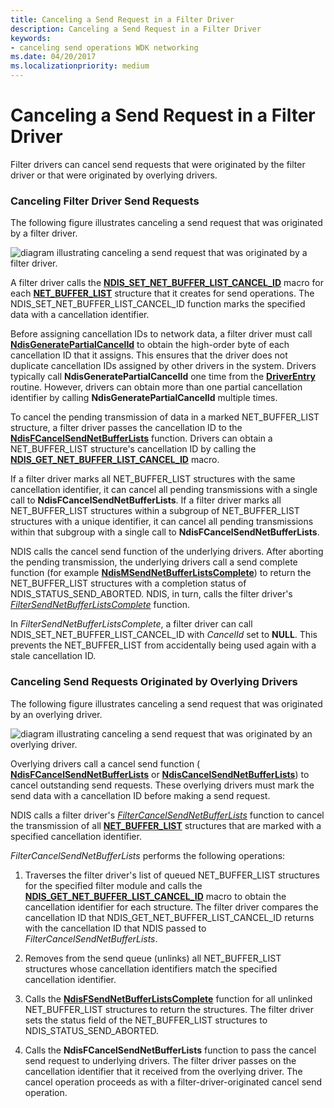 ```yaml
---
title: Canceling a Send Request in a Filter Driver
description: Canceling a Send Request in a Filter Driver
keywords:
- canceling send operations WDK networking
ms.date: 04/20/2017
ms.localizationpriority: medium
---
```


# Canceling a Send Request in a Filter Driver





Filter drivers can cancel send requests that were originated by the filter driver or that were originated by overlying drivers.

### Canceling Filter Driver Send Requests

The following figure illustrates canceling a send request that was originated by a filter driver.

![diagram illustrating canceling a send request that was originated by a filter driver.](images/filtercancelsend.png)

A filter driver calls the [**NDIS\_SET\_NET\_BUFFER\_LIST\_CANCEL\_ID**](/windows-hardware/drivers/ddi/ndis/nf-ndis-ndis_set_net_buffer_list_cancel_id) macro for each [**NET\_BUFFER\_LIST**](/windows-hardware/drivers/ddi/nbl/ns-nbl-net_buffer_list) structure that it creates for send operations. The NDIS\_SET\_NET\_BUFFER\_LIST\_CANCEL\_ID function marks the specified data with a cancellation identifier.

Before assigning cancellation IDs to network data, a filter driver must call [**NdisGeneratePartialCancelId**](/windows-hardware/drivers/ddi/ndis/nf-ndis-ndisgeneratepartialcancelid) to obtain the high-order byte of each cancellation ID that it assigns. This ensures that the driver does not duplicate cancellation IDs assigned by other drivers in the system. Drivers typically call **NdisGeneratePartialCancelId** one time from the [**DriverEntry**](/windows-hardware/drivers/ddi/wdm/nc-wdm-driver_initialize) routine. However, drivers can obtain more than one partial cancellation identifier by calling **NdisGeneratePartialCancelId** multiple times.

To cancel the pending transmission of data in a marked NET\_BUFFER\_LIST structure, a filter driver passes the cancellation ID to the [**NdisFCancelSendNetBufferLists**](/windows-hardware/drivers/ddi/ndis/nf-ndis-ndisfcancelsendnetbufferlists) function. Drivers can obtain a NET\_BUFFER\_LIST structure's cancellation ID by calling the [**NDIS\_GET\_NET\_BUFFER\_LIST\_CANCEL\_ID**](/windows-hardware/drivers/ddi/ndis/nf-ndis-ndis_get_net_buffer_list_cancel_id) macro.

If a filter driver marks all NET\_BUFFER\_LIST structures with the same cancellation identifier, it can cancel all pending transmissions with a single call to **NdisFCancelSendNetBufferLists**. If a filter driver marks all NET\_BUFFER\_LIST structures within a subgroup of NET\_BUFFER\_LIST structures with a unique identifier, it can cancel all pending transmissions within that subgroup with a single call to **NdisFCancelSendNetBufferLists**.

NDIS calls the cancel send function of the underlying drivers. After aborting the pending transmission, the underlying drivers call a send complete function (for example [**NdisMSendNetBufferListsComplete**](/windows-hardware/drivers/ddi/ndis/nf-ndis-ndismsendnetbufferlistscomplete)) to return the NET\_BUFFER\_LIST structures with a completion status of NDIS\_STATUS\_SEND\_ABORTED. NDIS, in turn, calls the filter driver's [*FilterSendNetBufferListsComplete*](/windows-hardware/drivers/ddi/ndis/nc-ndis-filter_send_net_buffer_lists_complete) function.

In *FilterSendNetBufferListsComplete*, a filter driver can call NDIS\_SET\_NET\_BUFFER\_LIST\_CANCEL\_ID with *CancelId* set to **NULL**. This prevents the NET\_BUFFER\_LIST from accidentally being used again with a stale cancellation ID.

### Canceling Send Requests Originated by Overlying Drivers

The following figure illustrates canceling a send request that was originated by an overlying driver.

![diagram illustrating canceling a send request that was originated by an overlying driver.](images/cancelfiltersend.png)

Overlying drivers call a cancel send function ( [**NdisFCancelSendNetBufferLists**](/windows-hardware/drivers/ddi/ndis/nf-ndis-ndisfcancelsendnetbufferlists) or [**NdisCancelSendNetBufferLists**](/windows-hardware/drivers/ddi/ndis/nf-ndis-ndiscancelsendnetbufferlists)) to cancel outstanding send requests. These overlying drivers must mark the send data with a cancellation ID before making a send request.

NDIS calls a filter driver's [*FilterCancelSendNetBufferLists*](/windows-hardware/drivers/ddi/ndis/nc-ndis-filter_cancel_send_net_buffer_lists) function to cancel the transmission of all [**NET\_BUFFER\_LIST**](/windows-hardware/drivers/ddi/nbl/ns-nbl-net_buffer_list) structures that are marked with a specified cancellation identifier.

*FilterCancelSendNetBufferLists* performs the following operations:

1.  Traverses the filter driver's list of queued NET\_BUFFER\_LIST structures for the specified filter module and calls the [**NDIS\_GET\_NET\_BUFFER\_LIST\_CANCEL\_ID**](/windows-hardware/drivers/ddi/ndis/nf-ndis-ndis_get_net_buffer_list_cancel_id) macro to obtain the cancellation identifier for each structure. The filter driver compares the cancellation ID that NDIS\_GET\_NET\_BUFFER\_LIST\_CANCEL\_ID returns with the cancellation ID that NDIS passed to *FilterCancelSendNetBufferLists*.

2.  Removes from the send queue (unlinks) all NET\_BUFFER\_LIST structures whose cancellation identifiers match the specified cancellation identifier.

3.  Calls the [**NdisFSendNetBufferListsComplete**](/windows-hardware/drivers/ddi/ndis/nf-ndis-ndisfsendnetbufferlistscomplete) function for all unlinked NET\_BUFFER\_LIST structures to return the structures. The filter driver sets the status field of the NET\_BUFFER\_LIST structures to NDIS\_STATUS\_SEND\_ABORTED.

4.  Calls the **NdisFCancelSendNetBufferLists** function to pass the cancel send request to underlying drivers. The filter driver passes on the cancellation identifier that it received from the overlying driver. The cancel operation proceeds as with a filter-driver-originated cancel send operation.

 

